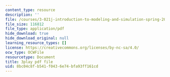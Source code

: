 ```yaml
---
content_type: resource
description: ''
file: /courses/3-021j-introduction-to-modeling-and-simulation-spring-2012/8bc04c8fb541f0436e74bfa93ff161cd_8GIRyIkHJZI.pdf
file_size: 116812
file_type: application/pdf
hide_download: true
hide_download_original: null
learning_resource_types: []
license: https://creativecommons.org/licenses/by-nc-sa/4.0/
ocw_type: OCWFile
resourcetype: Document
title: 3play pdf file
uid: 8bc04c8f-b541-f043-6e74-bfa93ff161cd
---
```

